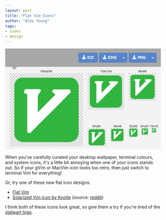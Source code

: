 ```yaml
---
layout: post
title: "Flat Vim Icons"
author: "Alex Young"
tags: 
- icons
- design
---
```


![Flat Vim icons](/images/posts/flat-vim.png)

When you've carefully curated your desktop wallpaper, terminal colours, and system icons, it's a little bit annoying when one of your icons stands out.  So if your gVim or MacVim icon looks too retro, then just switch to terminal Vim for everything!

Or, try one of these new flat icon designs:

* [Flat Vim](http://iconverticons.com/icons/92d8febce1d7a304/)
* [Solarized Vim icon by Kootle](http://i.imgur.com/C37yO9P.png) (source: [reddit](http://www.reddit.com/r/vim/comments/2bishy/flat_vim_icon_with_solarized_colours/))

I think both of these icons look great, so give them a try if you're tired of the [stalwart logo](http://www.vim.org/logos.php).

